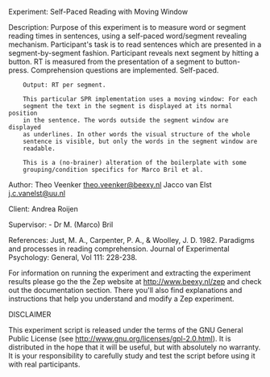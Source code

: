 Experiment:
        Self-Paced Reading with Moving Window

Description:
        Purpose of this experiment is to measure word or segment reading times
        in sentences, using a self-paced word/segment revealing mechanism. 
        Participant's task is to read sentences which are presented in a 
        segment-by-segment fashion. Participant reveals next segment by hitting
        a button. RT is measured from the presentation of a segment to button-
        press. Comprehension questions are implemented. Self-paced. 
        
        Output: RT per segment.

        This particular SPR implementation uses a moving window: For each 
        segment the text in the segment is displayed at its normal position 
        in the sentence. The words outside the segment window are displayed 
        as underlines. In other words the visual structure of the whole 
        sentence is visible, but only the words in the segment window are 
        readable.
        
        This is a (no-brainer) alteration of the boilerplate with some 
        grouping/condition specifics for Marco Bril et al.
        

Author:
        Theo Veenker <theo.veenker@beexy.nl>
        Jacco van Elst <j.c.vanelst@uu.nl>

Client:
        Andrea Roijen

Supervisor:
        -
        Dr M. (Marco) Bril

References:
        Just, M. A., Carpenter, P. A., & Woolley, J. D. 1982. 
          Paradigms and processes in reading comprehension. 
          Journal of Experimental Psychology: General, Vol 111: 228-238.


For information on running the experiment and extracting the experiment
results please go the the Zep website at http://www.beexy.nl/zep and check 
out the documentation section. There you'll also find explanations and 
instructions that help you understand and modify a Zep experiment.


DISCLAIMER

This experiment script is released under the terms of the GNU General Public
License (see http://www.gnu.org/licenses/gpl-2.0.html). It is distributed in
the hope that it will be useful, but with absolutely no warranty. It is your
responsibility to carefully study and test the script before using it with 
real participants.
